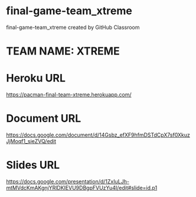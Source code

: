 # final-game-team_xtreme
final-game-team_xtreme created by GitHub Classroom

# TEAM NAME: XTREME

# Heroku URL
  https://pacman-final-team-xtreme.herokuapp.com/

# Document URL
https://docs.google.com/document/d/14Gsbz_efXF9hfmDSTdCpX7sf0XkuzJjMoqf1_sieZVQ/edit

# Slides URL
https://docs.google.com/presentation/d/1ZxIuLJh-mtMVdcKmAKgnjYRlDKIEVU9DBgpFVUzYu4I/edit#slide=id.p1